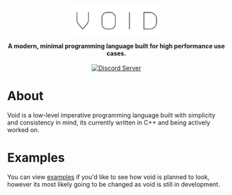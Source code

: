 <p align=center><img alt="Void Text Logo" src="meta/void-text.png" width=40%/></p>

<div align='center'>
  <strong>A modern, minimal programming language built for high performance use cases.</strong>
  <br><br>
  <a href = 'https://discord.gg/wD2FxTs'>
    <img src='https://img.shields.io/discord/634186753590165535?label=Discord&style=for-the-badge' alt='Discord Server'/>
  </a>
</div>

# About
Void is a low-level imperative programming language built with simplicity and consistency in mind, its currently written in C++ and being actively worked on.

# Examples
You can view [examples](https://github.com/void-lang/void/tree/master/examples) if you'd like to see how void is planned to look, however its most likely going to be changed as void is still in development.

